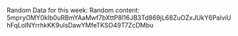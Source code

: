 Random Data for this week: Random content: 5mpryOMY0kIb0uRBmYAaMwf7bXttP8l16JB3Td869jL68ZuOZxJUkY6PalviUhFqLolNYrrhkKK9uIsDawYMfeTKSO49T7ZcDMbu
